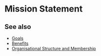# Mission Statement





## See also

* [Goals](goals.md)
* [Benefits](benefits.md)
* [Organisational Structure and Membership](structure.md)
